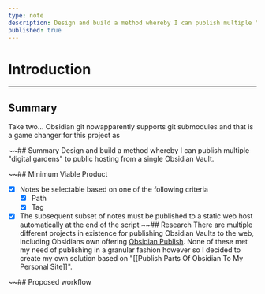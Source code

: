 ```yaml
---
type: note
description: Design and build a method whereby I can publish multiple "digital gardens" to public hosting from a single Obsidian Vault.
published: true
---
```

# Introduction
---
## Summary
Take two... Obsidian git nowapparently supports git submodules and that is a game changer for this project as 

~~## Summary
Design and build a method whereby I can publish multiple "digital gardens" to public hosting from a single Obsidian Vault.

~~## Minimum Viable Product
- [x] Notes be selectable based on one of the following criteria
	- [x] Path
	- [x] Tag
- [x] The subsequent subset of notes must be published to a static web host automatically at the end of the script
~~## Research
There are multiple different projects in existence for publishing Obsidian Vaults to the web, including Obsidians own offering [Obsidian Publish](https://obsidian.md/publish). None of these met my need of publishing in a granular fashion however so I decided to create my own solution based on "[[Publish Parts Of Obsidian To My Personal Site]]".

~~## Proposed workflow